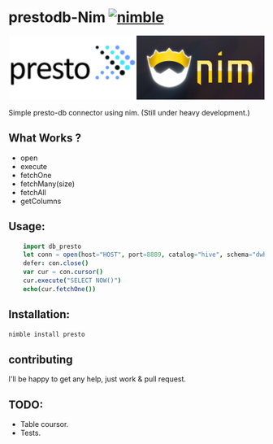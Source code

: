 
# prestodb-Nim [![nimble](https://raw.githubusercontent.com/yglukhov/nimble-tag/master/nimble.png)](https://github.com/yglukhov/nimble-tag)

![alt tag](https://github.com/Bennyelg/nimPresto/blob/master/presto_nim.jpg)

Simple presto-db connector using nim. (Still under heavy development.)

## What Works ?
* open
* execute
* fetchOne
* fetchMany(size)
* fetchAll
* getColumns

## Usage:

```nim
    import db_presto
    let conn = open(host="HOST", port=8889, catalog="hive", schema="dwh", username="benny")
    defer: con.close()
    var cur = con.cursor()
    cur.execute("SELECT NOW()")
    echo(cur.fetchOne())
```

## Installation:

```bash
nimble install presto
```


## contributing 

I'll be happy to get any help, just work & pull request.


## TODO:
* Table coursor.
* Tests.
